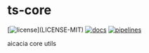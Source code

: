# ts-core

[![license](https://img.shields.io/badge/license-MIT%2FApache--2.0-blue")](LICENSE-MIT)
[![docs](https://img.shields.io/badge/docs-typescript-blue.svg)](https://aicacia.gitlab.io/libs/ts-core/)
[![pipelines](https://gitlab.com/aicacia/libs/ts-core/badges/master/pipeline.svg)](https://gitlab.com/aicacia/libs/ts-core/-/pipelines)

aicacia core utils
